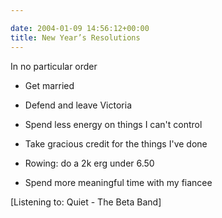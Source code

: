 ```yaml
---

date: 2004-01-09 14:56:12+00:00
title: New Year’s Resolutions
---
```


In no particular order



  * Get married


  * Defend and leave Victoria


  * Spend less energy on things I can't control


  * Take gracious credit for the things I've done


  * Rowing: do a 2k erg under 6.50


  * Spend more meaningful time with my fiancee




[Listening to: Quiet - The Beta Band]

